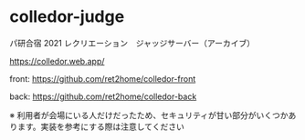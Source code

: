 # colledor-judge

パ研合宿 2021 レクリエーション　ジャッジサーバー（アーカイブ）

https://colledor.web.app/

front: https://github.com/ret2home/colledor-front

back: https://github.com/ret2home/colledor-back

※ 利用者が会場にいる人だけだったため、セキュリティが甘い部分がいくつかあります。実装を参考にする際は注意してください
